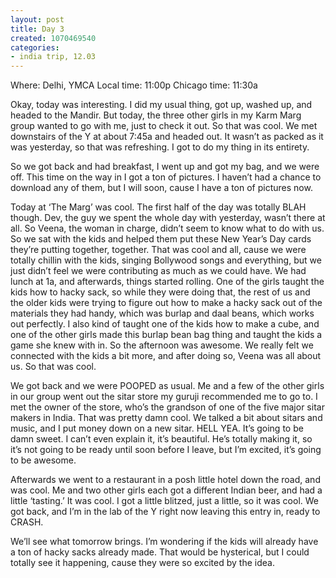 ```yaml
---
layout: post
title: Day 3
created: 1070469540
categories:
- india trip, 12.03
---
```

Where: Delhi, YMCA 
Local time: 11:00p 
Chicago time: 11:30a

Okay, today was interesting. I did my usual thing, got up, washed up, and headed to the Mandir. But today, the three other girls in my Karm Marg group wanted to go with me, just to check it out. So that was cool. We met downstairs of the Y at about 7:45a and headed out. It wasn’t as packed as it was yesterday, so that was refreshing. I got to do my thing in its entirety.

So we got back and had breakfast, I went up and got my bag, and we were off. This time on the way in I got a ton of pictures. I haven’t had a chance to download any of them, but I will soon, cause I have a ton of pictures now.

Today at ‘The Marg’ was cool. The first half of the day was totally BLAH though. Dev, the guy we spent the whole day with yesterday, wasn’t there at all. So Veena, the woman in charge, didn’t seem to know what to do with us. So we sat with the kids and helped them put these New Year’s Day cards they’re putting together, together. That was cool and all, cause we were totally chillin with the kids, singing Bollywood songs and everything, but we just didn’t feel we were contributing as much as we could have. We had lunch at 1a, and afterwards, things started rolling. One of the girls taught the kids how to hacky sack, so while they were doing that, the rest of us and the older kids were trying to figure out how to make a hacky sack out of the materials they had handy, which was burlap and daal beans, which works out perfectly. I also kind of taught one of the kids how to make a cube, and one of the other girls made this burlap bean bag thing and taught the kids a game she knew with in. So the afternoon was awesome. We really felt we connected with the kids a bit more, and after doing so, Veena was all about us. So that was cool.

We got back and we were POOPED as usual. Me and a few of the other girls in our group went out the sitar store my guruji recommended me to go to. I met the owner of the store, who’s the grandson of one of the five major sitar makers in India. That was pretty damn cool. We talked a bit about sitars and music, and I put money down on a new sitar. HELL YEA. It’s going to be damn sweet. I can’t even explain it, it’s beautiful. He’s totally making it, so it’s not going to be ready until soon before I leave, but I’m excited, it’s going to be awesome.

Afterwards we went to a restaurant in a posh little hotel down the road, and was cool. Me and two other girls each got a different Indian beer, and had a little ‘tasting.’ It was cool. I got a little blitzed, just a little, so it was cool. We got back, and I’m in the lab of the Y right now leaving this entry in, ready to CRASH.

We’ll see what tomorrow brings. I’m wondering if the kids will already have a ton of hacky sacks already made. That would be hysterical, but I could totally see it happening, cause they were so excited by the idea. 
